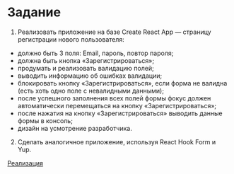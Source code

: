 # Задание

1. Реализовать приложение на базе Create React App — страницу регистрации нового пользователя:

- должно быть 3 поля: Email, пароль, повтор пароля;
- должна быть кнопка «Зарегистрироваться»;
- продумать и реализовать валидацию полей;
- выводить информацию об ошибках валидации;
- блокировать кнопку «Зарегистрироваться», если форма не валидна (есть хоть одно поле с невалидными данными);
- после успешного заполнения всех полей формы фокус должен автоматически перемещаться на кнопку «Зарегистрироваться»;
- после нажатия на кнопку «Зарегистрироваться» выводить данные формы в консоль;
- дизайн на усмотрение разработчика.

2. Сделать аналогичное приложение, используя React Hook Form и Yup. 

[Реализация](https://registration-form-react-result-school.vercel.app/)
